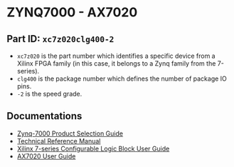 # ZYNQ7000 - AX7020

## &#x20;Part ID: `xc7z020clg400-2`

* `xc7z020` is the part number which identifies a specific device from a Xilinx FPGA family (in this case, it belongs to a Zynq family from the 7-series).
* &#x20;`clg400` is the package number which defines the number of package IO pins.&#x20;
* `-2` is the speed grade.



## Documentations

* [Zynq-7000 Product Selection Guide](https://www.xilinx.com/support/documentation/selection-guides/zynq-7000-product-selection-guide.pdf)
* [Technical Reference Manual](https://docs.xilinx.com/viewer/book-attachment/mxcNFn1EFZjLI1eShoEn5w/pnoMLQXFIWQ6Jhoj0BUsTQ)
* [Xilinx 7-series Configurable Logic Block User Guide](http://www.xilinx.com/support/documentation/user\_guides/ug474\_7Series\_CLB.pdf)
* [AX7020 User Guide](https://www.alinx.com/public/upload/file/AX7020\_UG.pdf)

